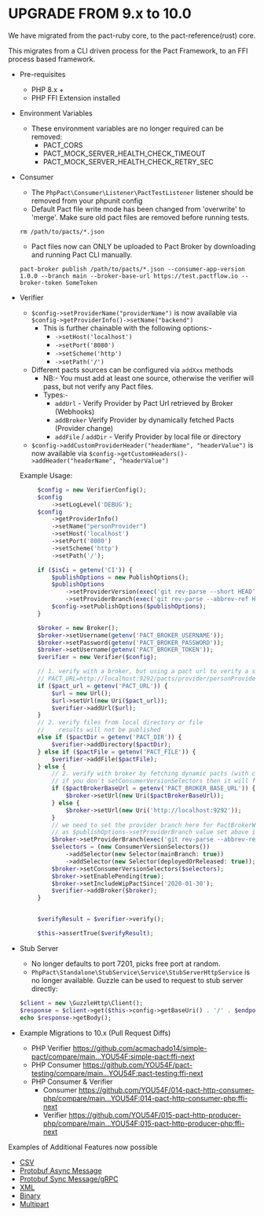 # UPGRADE FROM 9.x to 10.0

We have migrated from the pact-ruby core, to the pact-reference(rust) core.

This migrates from a CLI driven process for the Pact Framework, to an FFI process based framework.

- Pre-requisites

  - PHP 8.x +
  - PHP FFI Extension installed

- Environment Variables

  - These environment variables are no longer required can be removed:
    - PACT_CORS
    - PACT_MOCK_SERVER_HEALTH_CHECK_TIMEOUT
    - PACT_MOCK_SERVER_HEALTH_CHECK_RETRY_SEC

- Consumer

  - The `PhpPact\Consumer\Listener\PactTestListener` listener should be removed from your phpunit config
  - Default Pact file write mode has been changed from 'overwrite' to 'merge'. Make sure old pact files are removed before running tests.

  ```shell
  rm /path/to/pacts/*.json
  ```

  - Pact files now can ONLY be uploaded to Pact Broker by downloading and running Pact CLI manually.

  ```shell
  pact-broker publish /path/to/pacts/*.json --consumer-app-version 1.0.0 --branch main --broker-base-url https://test.pactflow.io --broker-token SomeToken
  ```

- Verifier

  - `$config->setProviderName("providerName")` is now available via `$config->getProviderInfo()->setName("backend")`
    - This is further chainable with the following options:-
      - `->setHost('localhost')`
      - `->setPort('8080')`
      - `->setScheme('http')`
      - `->setPath('/')`
  - Different pacts sources can be configured via `addXxx` methods
    - NB:- You must add at least one source, otherwise the verifier will pass, but not verify any Pact files.
    - Types:-
      - `addUrl` - Verify Provider by Pact Url retrieved by Broker (Webhooks)
      - `addBroker` Verify Provider by dynamically fetched Pacts (Provider change)
      - `addFile` / `addDir` - Verify Provider by local file or directory
  - `$config->addCustomProviderHeader("headerName", "headerValue")` is now available via `$config->getCustomHeaders()->addHeader("headerName", "headerValue")`

  Example Usage:

  ```php
       $config = new VerifierConfig();
       $config
           ->setLogLevel('DEBUG');
       $config
           ->getProviderInfo()
           ->setName("personProvider")
           ->setHost('localhost')
           ->setPort('8080')
           ->setScheme('http')
           ->setPath('/');

       if ($isCi = getenv('CI')) {
           $publishOptions = new PublishOptions();
           $publishOptions
               ->setProviderVersion(exec('git rev-parse --short HEAD'))
               ->setProviderBranch(exec('git rev-parse --abbrev-ref HEAD'));
           $config->setPublishOptions($publishOptions);
       }

       $broker = new Broker();
       $broker->setUsername(getenv('PACT_BROKER_USERNAME'));
       $broker->setPassword(getenv('PACT_BROKER_PASSWORD'));
       $broker->setUsername(getenv('PACT_BROKER_TOKEN'));
       $verifier = new Verifier($config);

       // 1. verify with a broker, but using a pact url to verify a specific pact
       // PACT_URL=http://localhost:9292/pacts/provider/personProvider/consumer/personConsumer/latest
       if ($pact_url = getenv('PACT_URL')) {
           $url = new Url();
           $url->setUrl(new Uri($pact_url));
           $verifier->addUrl($url);
       }
       // 2. verify files from local directory or file
       //    results will not be published
       else if ($pactDir = getenv('PACT_DIR')) {
           $verifier->addDirectory($pactDir);
       } else if ($pactFile = getenv('PACT_FILE')) {
           $verifier->addFile($pactFile);
       } else {
           // 2. verify with broker by fetching dynamic pacts (with consumer version selectors)
           // if you don't setConsumerVersionSelectors then it will fetch the latest pact for the named provider
           if ($pactBrokerBaseUrl = getenv('PACT_BROKER_BASE_URL')) {
               $broker->setUrl(new Uri($pactBrokerBaseUrl));
           } else {
               $broker->setUrl(new Uri('http://localhost:9292'));
           }
           // we need to set the provider branch here for PactBrokerWithDynamicConfiguration
           // as $publishOptions->setProviderBranch value set above isn't used.
           $broker->setProviderBranch(exec('git rev-parse --abbrev-ref HEAD'));
           $selectors = (new ConsumerVersionSelectors())
               ->addSelector(new Selector(mainBranch: true))
               ->addSelector(new Selector(deployedOrReleased: true));
           $broker->setConsumerVersionSelectors($selectors);
           $broker->setEnablePending(true);
           $broker->setIncludeWipPactSince('2020-01-30');
           $verifier->addBroker($broker);
       }


       $verifyResult = $verifier->verify();

       $this->assertTrue($verifyResult);
  ```

- Stub Server

  - No longer defaults to port 7201, picks free port at random.
  - `PhpPact\Standalone\StubService\Service\StubServerHttpService` is no longer available. Guzzle can be used to request to stub server directly:

  ```php
  $client = new \GuzzleHttp\Client();
  $response = $client->get($this->config->getBaseUri() . '/' . $endpoint);
  echo $response->getBody();
  ```

- Example Migrations to 10.x (Pull Request Diffs)
  - PHP Verifier https://github.com/acmachado14/simple-pact/compare/main...YOU54F:simple-pact:ffi-next
  - PHP Consumer https://github.com/YOU54F/pact-testing/compare/main...YOU54F:pact-testing:ffi-next
  - PHP Consumer & Verifier
    - Consumer https://github.com/YOU54F/014-pact-http-consumer-php/compare/main...YOU54F:014-pact-http-consumer-php:ffi-next
    - Verifier https://github.com/YOU54F/015-pact-http-producer-php/compare/main...YOU54F:015-pact-http-producer-php:ffi-next


Examples of Additional Features now possible

- [CSV](./example/csv/)
- [Protobuf Async Message](./example/protobuf-async-message/)
- [Protobuf Sync Message/gRPC](./example/protobuf-sync-message/)
- [XML](./example/xml/)
- [Binary](./example/binary/)
- [Multipart](./example/multipart/)
